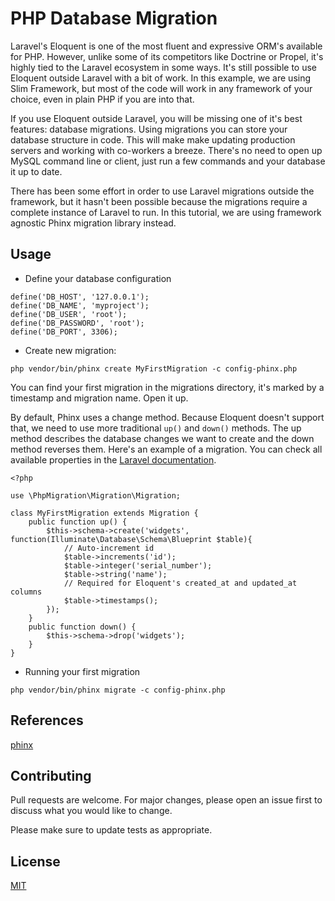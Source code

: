 # PHP Database Migration

Laravel's Eloquent is one of the most fluent and expressive ORM's available for PHP. However, unlike some of its competitors like Doctrine or Propel, it's highly tied to the Laravel ecosystem in some ways. It's still possible to use Eloquent outside Laravel with a bit of work. In this example, we are using Slim Framework, but most of the code will work in any framework of your choice, even in plain PHP if you are into that.

If you use Eloquent outside Laravel, you will be missing one of it's best features: database migrations. Using migrations you can store your database structure in code. This will make make updating production servers and working with co-workers a breeze. There's no need to open up MySQL command line or client, just run a few commands and your database it up to date.

There has been some effort in order to use Laravel migrations outside the framework, but it hasn't been possible because the migrations require a complete instance of Laravel to run. In this tutorial, we are using framework agnostic Phinx migration library instead.


## Usage

- Define your database configuration

```
define('DB_HOST', '127.0.0.1');
define('DB_NAME', 'myproject');
define('DB_USER', 'root');
define('DB_PASSWORD', 'root');
define('DB_PORT', 3306);
```

- Create new migration: 

```
php vendor/bin/phinx create MyFirstMigration -c config-phinx.php
```
You can find your first migration in the migrations directory, it's marked by a timestamp and migration name. Open it up.

By default, Phinx uses a change method. Because Eloquent doesn't support that, we need to use more traditional `up()` and `down()` methods. The up method describes the database changes we want to create and the down method reverses them. Here's an example of a migration. You can check all available properties in the [Laravel documentation](https://laravel.com/docs/7.x/migrations).

```
<?php

use \PhpMigration\Migration\Migration;

class MyFirstMigration extends Migration {
    public function up() {
        $this->schema->create('widgets', function(Illuminate\Database\Schema\Blueprint $table){
            // Auto-increment id 
            $table->increments('id');
            $table->integer('serial_number');
            $table->string('name');
            // Required for Eloquent's created_at and updated_at columns 
            $table->timestamps();
        });
    }
    public function down() {
        $this->schema->drop('widgets');
    }
}
```

- Running your first migration

```
php vendor/bin/phinx migrate -c config-phinx.php
```

## References

[phinx](https://book.cakephp.org/phinx/0/en/migrations.html)

## Contributing
Pull requests are welcome. For major changes, please open an issue first to discuss what you would like to change.

Please make sure to update tests as appropriate.

## License
[MIT](https://choosealicense.com/licenses/mit/)
